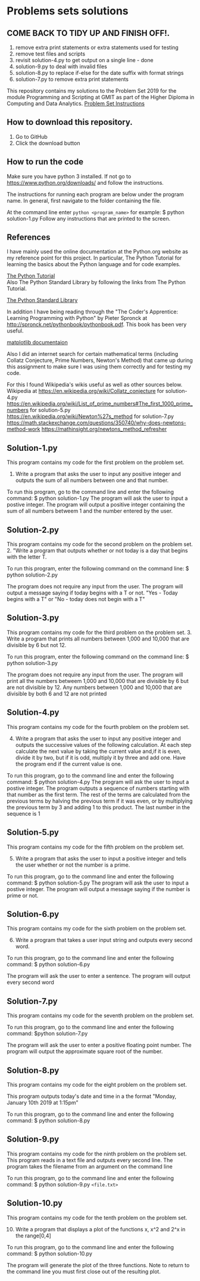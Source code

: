 # Problems sets solutions

## COME BACK TO TIDY UP AND FINISH OFF!.
1. remove extra print statements or extra statements used for testing
2. remove test files and scripts
3. revisit solution-4.py to get output on a single line - done
4. solution-9.py to deal with invalid files
5. solution-8.py to replace if-else for the date suffix with format strings
6. solution-7.py to remove extra print statements


This repository contains my solutions to the Problem Set 2019 for the module Programming and Scripting at GMIT as part of the Higher Diploma in Computing and Data Analytics.
[Problem Set Instructions]("https://github.com/ianmcloughlin/problems-pands-2019/raw/master/problems.pdf")

## How to download this repository.

1. Go to GitHub
2. Click the download button

## How to run the code
Make sure you have python 3 installed. 
If not go to https://www.python.org/downloads/ and follow the instructions.

The instructions for running each program are below under the program name.
In general, first navigate to the folder containing the file.

At the command line enter `python <program_name>`
for example: $ python solution-1.py
Follow any instructions that are printed to the screen.

## References
I have mainly used the online documentation at the Python.org website as my reference point for this project.  In particular, The Python Tutorial for learning the basics about the Python language and for code examples. 

[The Python Tutorial](https://docs.python.org/3/tutorial/)  
Also The Python Standard Library by following the links from The Python Tutorial. 

[The Python Standard Library](https://docs.python.org/3/library/index.html) 

In addition I have being reading through the "The Coder's Apprentice: Learning Programming with Python" by Pieter Spronck at http://spronck.net/pythonbook/pythonbook.pdf. This book has been very useful.

[matplotlib documentaion](https://matplotlib.org/tutorials/introductory/pyplot.html)

Also I did an internet search for certain mathematical terms (including Collatz Conjecture, Prime Numbers, Newton's Method) that came up during this assignment to make sure I was using them correctly and for testing my code.

For this I found Wikipedia's wikis useful as well as other sources below.
Wikipedia at
https://en.wikipedia.org/wiki/Collatz_conjecture for solution-4.py
https://en.wikipedia.org/wiki/List_of_prime_numbers#The_first_1000_prime_numbers for solution-5.py
https://en.wikipedia.org/wiki/Newton%27s_method for solution-7.py
https://math.stackexchange.com/questions/350740/why-does-newtons-method-work
https://mathinsight.org/newtons_method_refresher






## Solution-1.py
This program contains my code for the first problem on the problem set.
1. Write a program that asks the user to input any positive integer and 
outputs the sum of all numbers between one and that number.

To run this program, go to the command line and enter the following command:
$ python solution-1.py
The program will ask the user to input a postive integer.
The program will output a positive integer containing the sum of all numbers betweem 1 and the number entered  by the user.

## Solution-2.py

This program contains my code for the second problem on the problem set.
2. "Write a program that outputs whether or not today is a day that begins with the letter T. 

To run this program, enter the following command on the command line:
$ python solution-2.py

The program does not require any input from the user.
The program will output a message saying if today begins with a T or not.
"Yes - Today begins with a T" or "No - today does not begin with a T"

## Solution-3.py

This program contains my code for the third problem on the problem set.
3. Write a program that prints all numbers between 1,000 and 10,000 that are divisible by 6 but not 12.

To run this program, enter the following command on the command line:
$ python solution-3.py

The program does not require any input from the user.
The program will print all the numbers betweem 1,000 and 10,000 that are divisible by 6 but are not divisible by 12. Any numbers between 1,000 and 10,000 that are divisible by both 6 and 12 are not printed

## Solution-4.py

This program contains my code for the fourth problem on the problem set.

4. Write a program that asks the user to input any positive integer and outputs the successive values of the following calculation. 
At each step calculate the next value by taking the current value and,if it is even, divide it by two, but if it is odd, multiply it by three and add one. 
Have the program end if the current value is one.

To run this program, go to the command line and enter the following command:
$ python solution-4.py
The program will ask the user to input a postive integer.
The program outputs a sequence of numbers starting with that number as the first term. The rest of the terms are 
calculated from the previous terms by halving the previous term if it was even, or by multiplying the previous term by 3 and adding 1 to this product.
The last number in the sequence is 1

## Solution-5.py

This program contains my code for the fifth problem on the problem set.

5. Write a program that asks the user to input a positive integer and tells the user whether or not the number is a prime.

To run this program, go to the command line and enter the following command:
$ python solution-5.py
The program will ask the user to input a postive integer. The program will output a message saying if the number is prime or not.

## Solution-6.py

This program contains my code for the sixth problem on the problem set.

6. Write a program that takes a user input string and outputs every second word.

To run this program, go to the command line and enter the following command:
$ python solution-6.py

The program will ask the user to enter a sentence. 
The program will output every second word

## Solution-7.py

This program contains my code for the seventh problem on the problem set.

To run this program, go to the command line and enter the following command:
$python solution-7.py

The program will ask the user to enter a positive floating point number.
The program will output the approximate square root of the number.



## Solution-8.py
This program contains my code for the eight problem on the problem set.

This program outputs today's date and time in a the format "Monday, January 10th 2019 at 1:15pm”

To run this program, go to the command line and enter the following command:
$ python solution-8.py

## Solution-9.py
This program contains my code for the ninth problem on the problem set.
This program reads in a text file and outputs every second line. 
The program takes the filename from an argument on the command line

To run this program, go to the command line and enter the following command:
$ python solution-9.py `<file.txt>`


## Solution-10.py

This program contains my code for the tenth problem on the problem set.

10. Write a program that displays a plot of the functions x, x^2 and 2^x in the range[0,4]

To run this program, go to the command line and enter the following command:
$ python solution-10.py

The program will generate the plot of the three functions. 
Note to return to the command line you must first close out of the resulting plot. 
